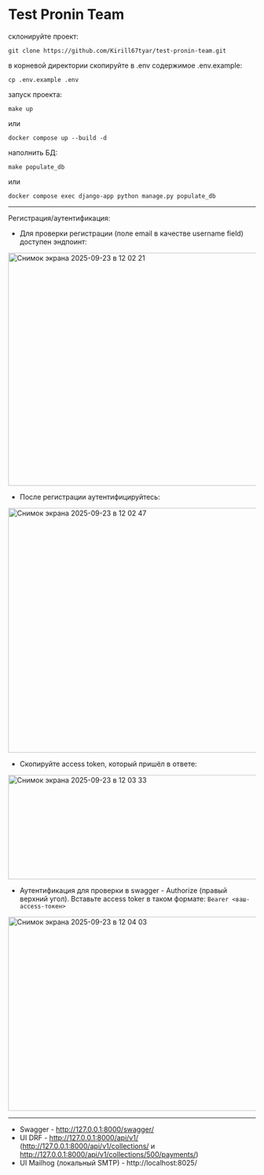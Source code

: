 # Test Pronin Team

склонируйте проект:
```
git clone https://github.com/Kirill67tyar/test-pronin-team.git
```
в корневой директории скопируйте в .env содержимое .env.example:
```
cp .env.example .env
```
запуск проекта:
```
make up
```
или
```
docker compose up --build -d
```
наполнить БД:
```
make populate_db
```
или
```
docker compose exec django-app python manage.py populate_db
```

---

Регистрация/аутентификация:
- Для проверки регистрации (поле email в качестве username field) доступен эндпоинт:
<img width="591" height="473" alt="Снимок экрана 2025-09-23 в 12 02 21" src="https://github.com/user-attachments/assets/7aaa5f3f-2876-4142-9bac-cfda7fc1184f" />

- После регистрации аутентифицируйтесь:
<img width="562" height="497" alt="Снимок экрана 2025-09-23 в 12 02 47" src="https://github.com/user-attachments/assets/90fa296b-040b-4f9a-9201-f3945ddff959" />

- Скопируйте access token, который пришёл в ответе:
<img width="1275" height="212" alt="Снимок экрана 2025-09-23 в 12 03 33" src="https://github.com/user-attachments/assets/861824f4-f06b-42d0-983a-1546e1a70546" />

- Аутентификация для проверки в swagger - Authorize (правый верхний угол). Вставьте access toker в таком формате: `Bearer <ваш-access-токен>`
<img width="741" height="394" alt="Снимок экрана 2025-09-23 в 12 04 03" src="https://github.com/user-attachments/assets/c12e231e-0a92-4c4d-acd2-5cacaa02bac3" />

---

- Swagger - http://127.0.0.1:8000/swagger/
- UI DRF - http://127.0.0.1:8000/api/v1/ (http://127.0.0.1:8000/api/v1/collections/ и http://127.0.0.1:8000/api/v1/collections/500/payments/)
- UI Mailhog (локальный SMTP) - http://localhost:8025/
